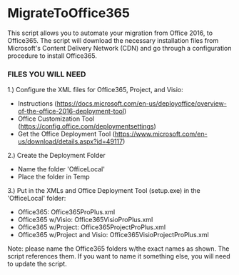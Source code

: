 # MigrateToOffice365
This script allows you to automate your migration from Office 2016, to Office365.  The script will download the necessary installation files from Microsoft's Content Delivery Network (CDN) and go through a configuration procedure to install Office365.  

### FILES YOU WILL NEED ###

1.) Configure the XML files for Office365, Project, and Visio: 
- Instructions (https://docs.microsoft.com/en-us/deployoffice/overview-of-the-office-2016-deployment-tool)
- Office Customization Tool (https://config.office.com/deploymentsettings)
- Get the Office Deployment Tool (https://www.microsoft.com/en-us/download/details.aspx?id=49117)

2.) Create the Deployment Folder
- Name the folder 'OfficeLocal'
- Place the folder in Temp

3.) Put in the XMLs and Office Deployment Tool (setup.exe) in the 'OfficeLocal' folder:
- Office365: Office365ProPlus.xml
- Office365 w/Visio: Office365VisioProPlus.xml
- Office365 w/Project: Office365ProjectProPlus.xml
- Office365 w/Project and Visio: Office365VisioProjectProPlus.xml

Note: please name the Office365 folders w/the exact names as shown.  The script references them.  If you want to name it something else, you will need to update the script.  

